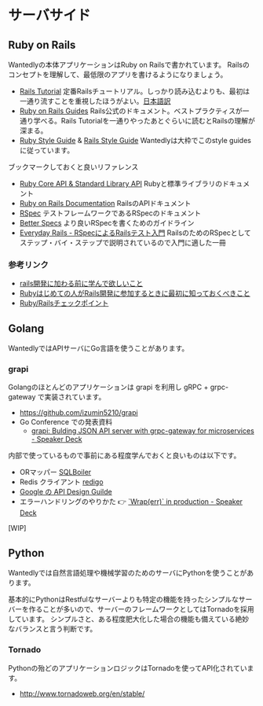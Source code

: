 サーバサイド
===========

## Ruby on Rails

Wantedlyの本体アプリケーションはRuby on Railsで書かれています。
Railsのコンセプトを理解して、最低限のアプリを書けるようになりましょう。

- [Rails Tutorial](https://www.railstutorial.org/book) 定番Railsチュートリアル。しっかり読み込むよりも、最初は一通り流すことを重視したほうがよい。[日本語訳](http://railstutorial.jp/)
- [Ruby on Rails Guides](http://guides.rubyonrails.org/) Rails公式のドキュメント。ベストプラクティスが一通り学べる。Rails Tutorialを一通りやったあとぐらいに読むとRailsの理解が深まる。
- [Ruby Style Guide](https://github.com/bbatsov/ruby-style-guide) & [Rails Style Guide](https://github.com/bbatsov/rails-style-guide) Wantedlyは大枠でこのstyle guidesに従っています。

ブックマークしておくと良いリファレンス

- [Ruby Core API & Standard Library API](http://ruby-doc.org/) Rubyと標準ライブラリのドキュメント
- [Ruby on Rails Documentation](http://api.rubyonrails.org/) RailsのAPIドキュメント
- [RSpec](https://www.relishapp.com/rspec) テストフレームワークであるRSpecのドキュメント
- [Better Specs](http://betterspecs.org) より良いRSpecを書くためのガイドライン
- [Everyday Rails - RSpecによるRailsテスト入門](https://leanpub.com/everydayrailsrspec-jp/read) RailsのためのRSpecとしてステップ・バイ・ステップで説明されているので入門に適した一冊


### 参考リンク

- [rails開発に加わる前に学んで欲しいこと](http://qiita.com/reikubonaga/items/60b4f6ee0a86ed06e83b)
- [Rubyはじめての人がRails開発に参加するときに最初に知っておくべきこと](http://qiita.com/awakia/items/42525adb473c7cc6b811)
- [Ruby/Railsチェックポイント](http://qiita.com/awakia/items/ea81e2da242e8e28dec6)


## Golang

WantedlyではAPIサーバにGo言語を使うことがあります。

### grapi

Golangのほとんどのアプリケーションは grapi を利用し gRPC + grpc-gateway で実装されています。
- https://github.com/izumin5210/grapi
- Go Conference での発表資料
  - [grapi: Bulding JSON API server with grpc-gateway for microservices - Speaker Deck](https://speakerdeck.com/izumin5210/grapi-bulding-json-api-server-with-grpc-gateway-for-microservices)

内部で使っているもので事前にある程度学んでおくと良いものは以下です。

- ORマッパー [SQLBoiler](https://github.com/volatiletech/sqlboiler)
- Redis クライアント [redigo](https://github.com/gomodule/redigo)
- [Google の API Design Guilde](https://cloud.google.com/apis/design/)
- エラーハンドリングのやりかた :point_right: [\`Wrap(err)\` in production - Speaker Deck](https://speakerdeck.com/izumin5210/wrap-err-in-production)


[WIP]

## Python

Wantedlyでは自然言語処理や機械学習のためのサーバにPythonを使うことがあります。

基本的にPythonはRestfulなサーバーよりも特定の機能を持ったシンプルなサーバーを作ることが多いので、サーバーのフレームワークとしてはTornadoを採用しています。
シンプルさと、ある程度肥大化した場合の機能も備えている絶妙なバランスと言う判断です。

### Tornado

Pythonの殆どのアプリケーションロジックはTornadoを使ってAPI化されています。

- http://www.tornadoweb.org/en/stable/
